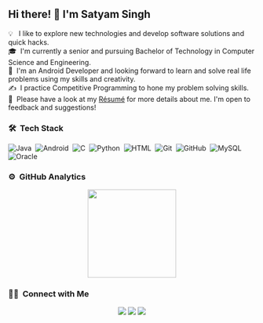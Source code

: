 ## Hi there! 👋 I'm Satyam Singh

💡 &nbsp;&nbsp;I like to explore new technologies and develop software solutions and quick hacks.\
🎓 &nbsp;I'm currently a senior and pursuing Bachelor of Technology in Computer Science and Engineering.\
🌱 &nbsp;I'm an Android Developer and looking forward to learn and solve real life problems using my skills and creativity.\
✍️ &nbsp;I practice Competitive Programming to hone my problem solving skills.\
📄 &nbsp;Please have a look at my [Résumé](https://drive.google.com/file/d/1xNcNCSphpLyKS6hKr01CgRQ94H3pHz3U/view?usp=sharing) for more details about me. I'm open to feedback and suggestions!

### 🛠 &nbsp;Tech Stack
![Java](https://img.shields.io/badge/-Java-05122A?style=flat&logo=Java&logoColor=FFA518)&nbsp;
![Android](https://img.shields.io/badge/-Android-05122A?style=flat&logo=Android)&nbsp;
![C](https://img.shields.io/badge/-C-05122A?style=flat&logo=C&logoColor=A8B9CC)&nbsp;
![Python](https://img.shields.io/badge/-Python-05122A?style=flat&logo=python)&nbsp;
![HTML](https://img.shields.io/badge/-HTML-05122A?style=flat&logo=HTML5)&nbsp;
![Git](https://img.shields.io/badge/-Git-05122A?style=flat&logo=git)&nbsp;
![GitHub](https://img.shields.io/badge/-GitHub-05122A?style=flat&logo=github)&nbsp;
![MySQL](https://img.shields.io/badge/-MySQL-05122A?style=flat&logo=Mysql)&nbsp;
![Oracle](https://img.shields.io/badge/-Oracle-05122A?style=flat&logo=Oracle)&nbsp;

### ⚙️ &nbsp;GitHub Analytics

<p align="center">
<a href="https://github.com/SatyamSingh25">
  <img height="180em" src="https://github-readme-stats-eight-theta.vercel.app/api?username=SatyamSingh25&show_icons=true&theme=algolia&include_all_commits=true&count_private=true"/>
  
</a>
</p>

### 🤝🏻 &nbsp;Connect with Me

<p align="center">
<a href="https://www.linkedin.com/in/satyam-singh25/"><img src="https://img.shields.io/badge/-Satyam%20Singh-0077B5?style=flat&logo=Linkedin&logoColor=white"/></a>
<a href="mailto:satyamsinghkv2@gmail.com"><img src="https://img.shields.io/badge/-satyamsinghkv2@gmail.com-D14836?style=flat&logo=Gmail&logoColor=white"/></a>
<a href="https://leetcode.com/Satyam25/"><img src="https://img.shields.io/badge/-Satyam25-E4405F?style=flat&logo=Leetcode&logoColor=white"/></a>
</p>
<!--
**SatyamSingh25/SatyamSingh25** is a ✨ _special_ ✨ repository because its `README.md` (this file) appears on your GitHub profile.

Here are some ideas to get you started:

- 🔭 I’m currently working on ...
- 🌱 I’m currently learning ...
- 👯 I’m looking to collaborate on ...
- 🤔 I’m looking for help with ...
- 💬 Ask me about ...
- 📫 How to reach me: ...
- 😄 Pronouns: ...
- ⚡ Fun fact: ...
-->
